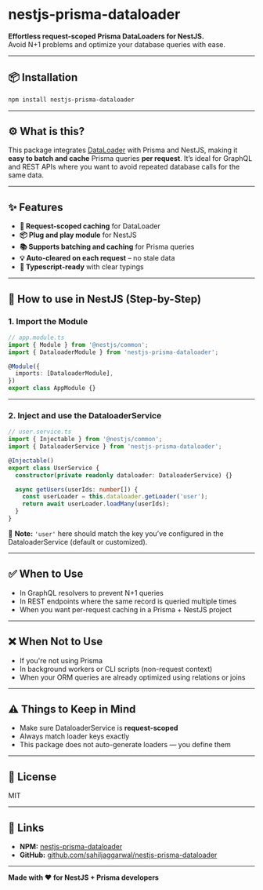 # nestjs-prisma-dataloader

**Effortless request-scoped Prisma DataLoaders for NestJS.**  
Avoid N+1 problems and optimize your database queries with ease.

---

## 📦 Installation

```bash
npm install nestjs-prisma-dataloader
```

---

## ⚙️ What is this?

This package integrates [DataLoader](https://github.com/graphql/dataloader) with Prisma and NestJS, making it **easy to batch and cache** Prisma queries **per request**. It’s ideal for GraphQL and REST APIs where you want to avoid repeated database calls for the same data.

---

## ✨ Features

- **🔁 Request-scoped caching** for DataLoader
- **📦 Plug and play module** for NestJS
- **📚 Supports batching and caching** for Prisma queries
- **💡 Auto-cleared on each request** – no stale data
- **📐 Typescript-ready** with clear typings

---

## 🚀 How to use in NestJS (Step-by-Step)

### 1. **Import the Module**

```ts
// app.module.ts
import { Module } from '@nestjs/common';
import { DataloaderModule } from 'nestjs-prisma-dataloader';

@Module({
  imports: [DataloaderModule],
})
export class AppModule {}
```

---

### 2. **Inject and use the DataloaderService**

```ts
// user.service.ts
import { Injectable } from '@nestjs/common';
import { DataloaderService } from 'nestjs-prisma-dataloader';

@Injectable()
export class UserService {
  constructor(private readonly dataloader: DataloaderService) {}

  async getUsers(userIds: number[]) {
    const userLoader = this.dataloader.getLoader('user');
    return await userLoader.loadMany(userIds);
  }
}
```

📌 **Note:** `'user'` here should match the key you’ve configured in the DataloaderService (default or customized).

---

## ✅ When to Use

- In GraphQL resolvers to prevent N+1 queries
- In REST endpoints where the same record is queried multiple times
- When you want per-request caching in a Prisma + NestJS project

---

## ❌ When Not to Use

- If you're not using Prisma
- In background workers or CLI scripts (non-request context)
- When your ORM queries are already optimized using relations or joins

---

## ⚠️ Things to Keep in Mind

- Make sure DataloaderService is **request-scoped**
- Always match loader keys exactly
- This package does not auto-generate loaders — you define them

---

## 🧾 License

MIT

---

## 🔗 Links

- **NPM:** [nestjs-prisma-dataloader](https://www.npmjs.com/package/nestjs-prisma-dataloader)
- **GitHub:** [github.com/sahiljaggarwal/nestjs-prisma-dataloader](https://github.com/sahiljaggarwal/nestjs-prisma-dataloader)

---

**Made with ❤️ for NestJS + Prisma developers**